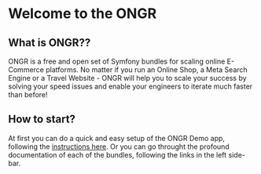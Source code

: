 # Welcome to the ONGR

## What is ONGR??

ONGR is a free and open set of Symfony bundles for scaling online E-Commerce platforms. No matter if you run an Online Shop, a Meta Search Engine or a Travel Website - ONGR will help you to scale your success by solving your speed issues and enable your engineers to iterate much faster than before!

## How to start?

At first you can do a quick and easy setup of the ONGR Demo app, following the [instructions here](/commons/README). Or you can go throught the profound documentation of each of the bundles, following the links in the left side-bar.
